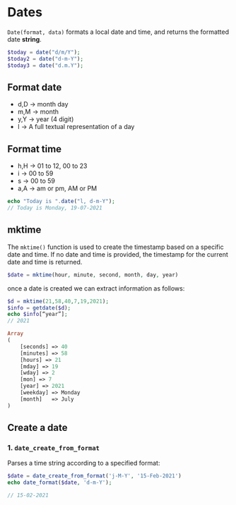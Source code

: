 # Dates

`Date(format, data)` formats a local date and time, and returns the formatted date **string**.

```php
$today = date("d/m/Y");
$today2 = date("d-m-Y");
$today3 = date("d.m.Y");
```

## Format date

- d,D → month day
- m,M → month
- y,Y → year (4 digit)
- l → A full textual representation of a day

## Format time

- h,H → 01 to 12, 00 to 23
- i → 00 to 59
- s → 00 to 59
- a,A → am or pm, AM or PM

```php
echo "Today is ".date("l, d-m-Y");
// Today is Monday, 19-07-2021
```

## mktime

The `mktime()` function is used to create the timestamp based on a specific date and time. If no date and time is provided, the timestamp for the current date and time is returned.

```php
$date = mktime(hour, minute, second, month, day, year)
```

once a date is created we can extract information as follows:

```php
$d = mktime(21,58,40,7,19,2021);
$info = getdate($d);
echo $info[“year”];
// 2021
```

```php
Array 
(
    [seconds] => 40
    [minutes] => 58
    [hours] => 21
    [mday] => 19
    [wday] => 2
    [mon] => 7
    [year] => 2021
    [weekday] => Monday
    [month]   => July
)
```

## Create a date

### 1. `date_create_from_format`

Parses a time string according to a specified format:

```php
$date = date_create_from_format('j-M-Y', '15-Feb-2021')
echo date_format($date, 'd-m-Y');

// 15-02-2021
```
